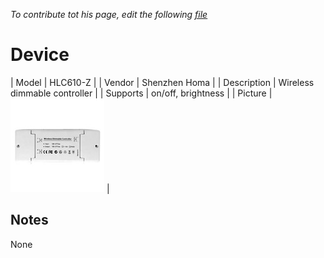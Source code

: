 
*To contribute tot his page, edit the following
[file](https://github.com/Koenkk/zigbee2mqtt.io/blob/master/docgen/device_page_notes.js)*

# Device

| Model | HLC610-Z  |
| Vendor  | Shenzhen Homa  |
| Description | Wireless dimmable controller |
| Supports | on/off, brightness |
| Picture | ![../images/devices/HLC610-Z.jpg](../images/devices/HLC610-Z.jpg) |

## Notes

None
